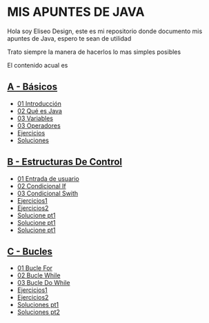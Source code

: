 # MIS APUNTES DE JAVA

Hola soy Eliseo Design, este es mi repositorio donde documento mis apuntes de Java, espero te sean de utilidad

Trato siempre la manera de hacerlos lo mas simples posibles

El contenido acual es

## [A - Básicos](./A_Basicos/)

- [01 Introducción](./A_Basicos/01_introduccion.md)
- [02 Qué es Java](./A_Basicos/02_que_es_java.md)
- [03 Variables](./A_Basicos/03_variables.md)
- [03 Operadores](./A_Basicos/04_operadores.md)
- [Ejercicios](./A_Basicos/Ejercicios.md)
- [Soluciones](./A_Basicos/Soluciones.java)

## [B - Estructuras De Control](./B_EstructurasDeControl/)

- [01 Entrada de usuario](./B_EstructurasDeControl/01_entrada_de_usuario.md)
- [02 Condicional If](./B_EstructurasDeControl/02_condicional_if.md)
- [03 Condicional Swith](./B_EstructurasDeControl/03_condicional_swith.md)
- [Ejercicios1](./B_EstructurasDeControl/Ejercicios1.md)
- [Ejercicios2](./B_EstructurasDeControl/Ejercicios2.md)
- [Solucione pt1](./B_EstructurasDeControl/Soluciones_pt1.java.md)
- [Solucione pt1](./B_EstructurasDeControl/Soluciones_pt2.java.md)
- [Solucione pt1](./B_EstructurasDeControl/Soluciones_pt3_cuestionario.java.java.md)

## [C - Bucles](./C_Bucles/)

- [01 Bucle For](./C_Bucles/01_bucle_for.md)
- [02 Bucle While](./C_Bucles/02_bucle_while.md)
- [03 Bucle Do While](./C_Bucles/03_bucle_dowhile.md)
- [Ejercicios1](./C_Bucles/Ejercicios1.md)
- [Ejercicios2](./C_Bucles/Ejercicios2.md)
- [Soluciones pt1](./C_Bucles/Soluciones_pt1.java)
- [Soluciones pt2](./C_Bucles/Soluciones_pt2.java)
